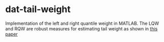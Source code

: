# dat-tail-weight
Implementation of the left and right quantile weight in MATLAB. The LQW and RQW are robust measures for estimating tail weight as shown in [this paper](http://dx.doi.org/10.1016/j.csda.2004.09.012)
